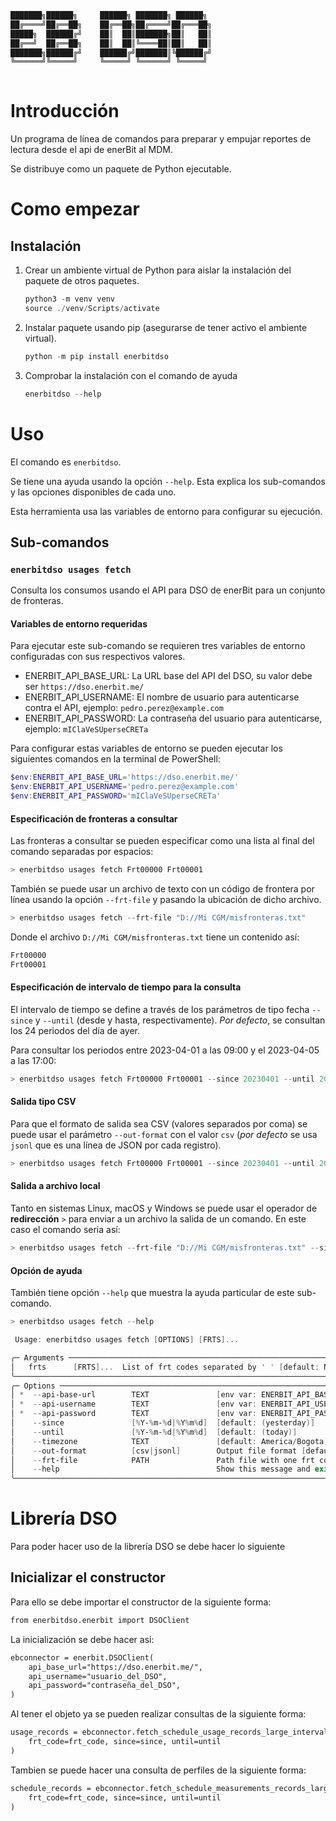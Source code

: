 ```txt
███████╗██████╗     ██████╗ ███████╗ ██████╗ 
██╔════╝██╔══██╗    ██╔══██╗██╔════╝██╔═══██╗
█████╗  ██████╔╝    ██║  ██║███████╗██║   ██║
██╔══╝  ██╔══██╗    ██║  ██║╚════██║██║   ██║
███████╗██████╔╝    ██████╔╝███████║╚██████╔╝
╚══════╝╚═════╝     ╚═════╝ ╚══════╝ ╚═════╝ 
                                             
```

# Introducción

Un programa de línea de comandos para preparar y empujar reportes de lectura desde el api de enerBit al MDM.

Se distribuye como un paquete de Python ejecutable.

# Como empezar

## Instalación

1. Crear un ambiente virtual de Python para aislar la instalación del paquete de otros paquetes.

    ```powershell
    python3 -m venv venv
    source ./venv/Scripts/activate
    ```

2. Instalar paquete usando pip (asegurarse de tener activo el ambiente virtual).

    ```powershell
    python -m pip install enerbitdso
    ```

3. Comprobar la instalación con el comando de ayuda

    ```powershell
    enerbitdso --help
    ```

# Uso

El comando es `enerbitdso`.

Se tiene una ayuda usando la opción `--help`.
Esta explica los sub-comandos y las opciones disponibles de cada uno.

Esta herramienta usa las variables de entorno para configurar su ejecución.

## Sub-comandos

### `enerbitdso usages fetch`

Consulta los consumos usando el API para DSO de enerBit para un conjunto de fronteras.

#### Variables de entorno **requeridas**

Para ejecutar este sub-comando se requieren tres variables de entorno configuradas con sus respectivos valores.

- ENERBIT_API_BASE_URL: La URL base del API del DSO, su valor debe ser `https://dso.enerbit.me/`
- ENERBIT_API_USERNAME: El nombre de usuario para autenticarse contra el API, ejemplo: `pedro.perez@example.com`
- ENERBIT_API_PASSWORD: La contraseña del usuario para autenticarse, ejemplo: `mIClaVeSUperseCRETa`

Para configurar estas variables de entorno se pueden ejecutar los siguientes comandos en la terminal de PowerShell:

```powershell
$env:ENERBIT_API_BASE_URL='https://dso.enerbit.me/'
$env:ENERBIT_API_USERNAME='pedro.perez@example.com'
$env:ENERBIT_API_PASSWORD='mIClaVeSUperseCRETa'
```

#### Especificación de fronteras a consultar

Las fronteras a consultar se pueden especificar como una lista al final del comando separadas por espacios:

```powershell
> enerbitdso usages fetch Frt00000 Frt00001
```

También se puede usar un archivo de texto con un código de frontera por línea usando la opción `--frt-file` y pasando la ubicación de dicho archivo.

```powershell
> enerbitdso usages fetch --frt-file "D://Mi CGM/misfronteras.txt"
```

Donde el archivo `D://Mi CGM/misfronteras.txt` tiene un contenido así:

```txt
Frt00000
Frt00001
```

#### Especificación de intervalo de tiempo para la consulta

El intervalo de tiempo se define a través de los parámetros de tipo fecha `--since` y `--until` (desde y hasta, respectivamente).
*Por defecto*, se consultan los 24 periodos del día de ayer.

Para consultar los periodos entre 2023-04-01 a las 09:00 y el 2023-04-05 a las 17:00:

```powershell
> enerbitdso usages fetch Frt00000 Frt00001 --since 20230401 --until 20230405
```

#### Salida tipo CSV

Para que el formato de salida sea CSV (valores separados por coma) se puede usar el parámetro `--out-format` con el valor `csv` (*por defecto* se usa `jsonl` que es una línea de JSON por cada registro).

```powershell
> enerbitdso usages fetch Frt00000 Frt00001 --since 20230401 --until 20230405 --out-format csv
```

#### Salida a archivo local

Tanto en sistemas Linux, macOS y Windows se puede usar el operador de **redirección** `>` para enviar a un archivo la salida de un comando.
En este caso el comando seria así:

```powershell
> enerbitdso usages fetch --frt-file "D://Mi CGM/misfronteras.txt" --since 20230401 --until 20230405 --out-format csv > "D://Mi CGM/mi_archivo_de_salida.csv" 
```

#### Opción de ayuda

También tiene opción `--help` que muestra la ayuda particular de este sub-comando.

```powershell
> enerbitdso usages fetch --help

 Usage: enerbitdso usages fetch [OPTIONS] [FRTS]...

╭─ Arguments ────────────────────────────────────────────────────────────────────────────────────────────────────╮
│   frts      [FRTS]...  List of frt codes separated by ' ' [default: None]                                      │
╰────────────────────────────────────────────────────────────────────────────────────────────────────────────────╯
╭─ Options ──────────────────────────────────────────────────────────────────────────────────────────────────────╮
│ *  --api-base-url        TEXT               [env var: ENERBIT_API_BASE_URL] [default: None] [required]         │
│ *  --api-username        TEXT               [env var: ENERBIT_API_USERNAME] [default: None] [required]         │
│ *  --api-password        TEXT               [env var: ENERBIT_API_PASSWORD] [default: None] [required]         │
│    --since               [%Y-%m-%d|%Y%m%d]  [default: (yesterday)]                                             │
│    --until               [%Y-%m-%d|%Y%m%d]  [default: (today)]                                                 │
│    --timezone            TEXT               [default: America/Bogota]                                          │
│    --out-format          [csv|jsonl]        Output file format [default: jsonl]                                │
│    --frt-file            PATH               Path file with one frt code per line [default: None]               │
│    --help                                   Show this message and exit.                                        │
╰────────────────────────────────────────────────────────────────────────────────────────────────────────────────╯
```

# Librería DSO

Para poder hacer uso de la librería DSO se debe hacer lo siguiente

## Inicializar el constructor

Para ello se debe importar el constructor de la siguiente forma:

```txt
from enerbitdso.enerbit import DSOClient
```

La inicialización se debe hacer asi:

```txt
ebconnector = enerbit.DSOClient(
    api_base_url="https://dso.enerbit.me/",
    api_username="usuario_del_DSO",
    api_password="contraseña_del_DSO",
)
```

Al tener el objeto ya se pueden realizar consultas de la siguiente forma:

```txt
usage_records = ebconnector.fetch_schedule_usage_records_large_interval(
    frt_code=frt_code, since=since, until=until
)
```

Tambien se puede hacer una consulta de perfiles de la siguiente forma:

```txt
schedule_records = ebconnector.fetch_schedule_measurements_records_large_interval(
    frt_code=frt_code, since=since, until=until
)
```